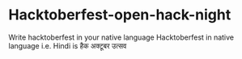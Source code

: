 # Hacktoberfest-open-hack-night
Write hacktoberfest in your native language
Hacktoberfest in native language i.e. Hindi is
हैक अक्टूबर उत्सव

